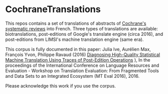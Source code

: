 # CochraneTranslations

This repos contains a set of translations of abstracts of [Cochrane's systematic reviews](https://www.cochranelibrary.com/) into French. Three types of translations are available: biotranslations, post-editions of Google's translate engine (circa 2016), and post-editions from LIMSI's machine translation engine (same era).

This corpus is fully documented in this paper:
Julia Ive, Aurélien Max, François Yvon, Philippe Ravaud (2016) [Diagnosing High-Quality Statistical Machine Translation Using Traces of Post-Edition Operations](http://www.lrec-conf.org/proceedings/lrec2016/workshops/LREC2016Workshop-MT%20Evaluation_Proceedings.pdf#page=65) ), In the proceedings of the International Conference on Language Resources and Evaluation - Workshop on Translation Evaluation: From Fragmented Tools and Data Sets to an Integrated Ecosystem (MT Eval 2016), 2016.

Please acknowledge this work if you use the corpus.
